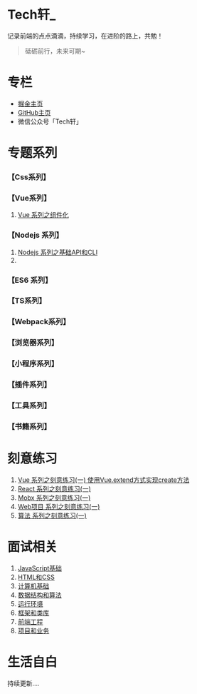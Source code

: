 # Tech轩_

记录前端的点点滴滴，持续学习，在进阶的路上，共勉！

> 砥砺前行，未来可期~

# 专栏

- [掘金主页](https://juejin.im/user/166781500005421/posts)
- [GitHub主页](https://github.com/Sofiya-xuanxuan/Blog)
- 微信公众号「Tech轩」

# 专题系列

### 【Css系列】



### 【Vue系列】

1. [Vue 系列之组件化](https://github.com/Sofiya-xuanxuan/Blog/issues/1)

### 【Nodejs 系列】

1. [Nodejs 系列之基础API和CLI]()
2. 

### 【ES6 系列】

### 【TS系列】

### 【Webpack系列】

### 【浏览器系列】

### 【小程序系列】

### 【插件系列】

### 【工具系列】

### 【书籍系列】

# 刻意练习

1. [Vue 系列之刻意练习(一) 使用Vue.extend方式实现create方法]()
2. [React 系列之刻意练习(一)]()
3. [Mobx 系列之刻意练习(一)]()
4. [Web项目 系列之刻意练习(一)]()
5. [算法 系列之刻意练习(一)]()

# 面试相关

1. [JavaScript基础](https://github.com/Sofiya-xuanxuan/Blog/tree/master/interview_related/JavaScript%E5%9F%BA%E7%A1%80)
2. [HTML和CSS](https://github.com/Sofiya-xuanxuan/Blog/tree/master/interview_related/HTML%E5%92%8CCSS)
3. [计算机基础](https://github.com/Sofiya-xuanxuan/Blog/tree/master/interview_related/%E8%AE%A1%E7%AE%97%E6%9C%BA%E5%9F%BA%E7%A1%80)
4. [数据结构和算法](https://github.com/Sofiya-xuanxuan/Blog/tree/master/interview_related/%E6%95%B0%E6%8D%AE%E7%BB%93%E6%9E%84%E5%92%8C%E7%AE%97%E6%B3%95)
5. [运行环境](https://github.com/Sofiya-xuanxuan/Blog/tree/master/interview_related/%E8%BF%90%E8%A1%8C%E7%8E%AF%E5%A2%83)
6. [框架和类库](https://github.com/Sofiya-xuanxuan/Blog/tree/master/interview_related/%E6%A1%86%E6%9E%B6%E5%92%8C%E7%B1%BB%E5%BA%93)
7. [前端工程](https://github.com/Sofiya-xuanxuan/Blog/tree/master/interview_related/%E5%89%8D%E7%AB%AF%E5%B7%A5%E7%A8%8B)
8. [项目和业务](https://github.com/Sofiya-xuanxuan/Blog/tree/master/interview_related/%E9%A1%B9%E7%9B%AE%E5%92%8C%E4%B8%9A%E5%8A%A1)

# 生活自白

持续更新....

































​																

